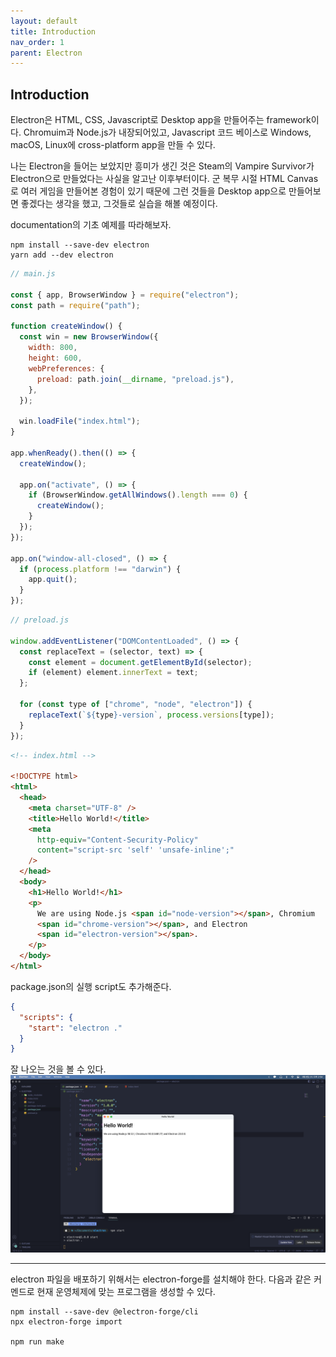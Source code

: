 ```yaml
---
layout: default
title: Introduction
nav_order: 1
parent: Electron
---
```


## Introduction

Electron은 HTML, CSS, Javascript로 Desktop app을 만들어주는 framework이다.
Chromuim과 Node.js가 내장되어있고, Javascript 코드 베이스로 Windows, macOS, Linux에 cross-platform app을 만들 수 있다.

나는 Electron을 들어는 보았지만 흥미가 생긴 것은 Steam의 Vampire Survivor가 Electron으로 만들었다는 사실을 알고난 이후부터이다. 군 복무 시절 HTML Canvas로 여러 게임을 만들어본 경험이 있기 때문에 그런 것들을 Desktop app으로 만들어보면 좋겠다는 생각을 했고, 그것들로 실습을 해볼 예정이다.

documentation의 기초 예제를 따라해보자.

```
npm install --save-dev electron
yarn add --dev electron
```

```js
// main.js

const { app, BrowserWindow } = require("electron");
const path = require("path");

function createWindow() {
  const win = new BrowserWindow({
    width: 800,
    height: 600,
    webPreferences: {
      preload: path.join(__dirname, "preload.js"),
    },
  });

  win.loadFile("index.html");
}

app.whenReady().then(() => {
  createWindow();

  app.on("activate", () => {
    if (BrowserWindow.getAllWindows().length === 0) {
      createWindow();
    }
  });
});

app.on("window-all-closed", () => {
  if (process.platform !== "darwin") {
    app.quit();
  }
});
```

```js
// preload.js

window.addEventListener("DOMContentLoaded", () => {
  const replaceText = (selector, text) => {
    const element = document.getElementById(selector);
    if (element) element.innerText = text;
  };

  for (const type of ["chrome", "node", "electron"]) {
    replaceText(`${type}-version`, process.versions[type]);
  }
});
```

```html
<!-- index.html -->

<!DOCTYPE html>
<html>
  <head>
    <meta charset="UTF-8" />
    <title>Hello World!</title>
    <meta
      http-equiv="Content-Security-Policy"
      content="script-src 'self' 'unsafe-inline';"
    />
  </head>
  <body>
    <h1>Hello World!</h1>
    <p>
      We are using Node.js <span id="node-version"></span>, Chromium
      <span id="chrome-version"></span>, and Electron
      <span id="electron-version"></span>.
    </p>
  </body>
</html>
```

package.json의 실행 script도 추가해준다.

```json
{
  "scripts": {
    "start": "electron ."
  }
}
```

잘 나오는 것을 볼 수 있다.
![result](./img/introduction_01.png)

---

electron 파일을 배포하기 위해서는 electron-forge를 설치해야 한다. 다음과 같은 커멘드로 현재 운영체제에 맞는 프로그램을 생성할 수 있다.

```
npm install --save-dev @electron-forge/cli
npx electron-forge import

npm run make
```
